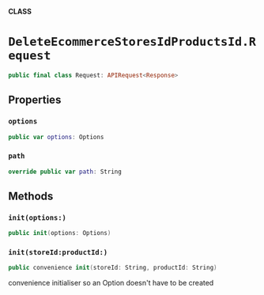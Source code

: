 **CLASS**

# `DeleteEcommerceStoresIdProductsId.Request`

```swift
public final class Request: APIRequest<Response>
```

## Properties
### `options`

```swift
public var options: Options
```

### `path`

```swift
override public var path: String
```

## Methods
### `init(options:)`

```swift
public init(options: Options)
```

### `init(storeId:productId:)`

```swift
public convenience init(storeId: String, productId: String)
```

convenience initialiser so an Option doesn't have to be created
